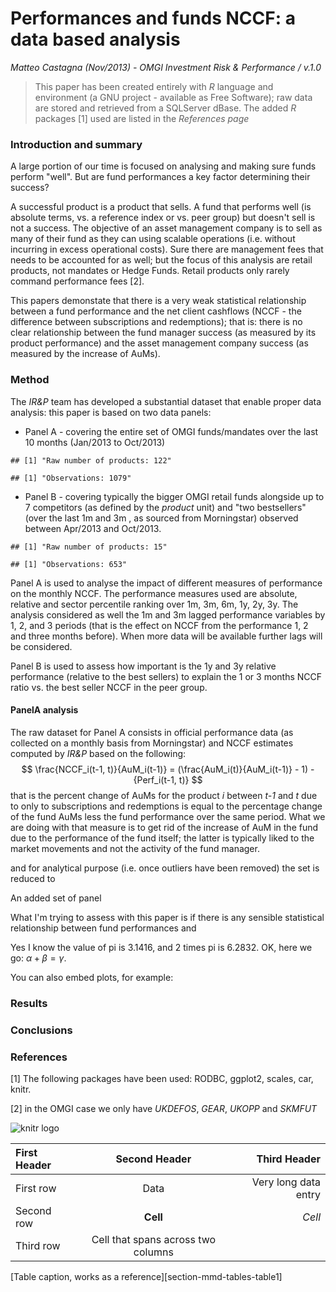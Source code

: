 # Performances and funds NCCF: a data based analysis
_Matteo Castagna (Nov/2013) - OMGI Investment Risk & Performance / v.1.0_
> This paper has been created entirely with *R* language and environment (a GNU project - available as Free Software); raw data are stored and retrieved from a SQLServer dBase. 
The added *R* packages [1] used are listed in the _References page_

### Introduction and summary

A large portion of our time is focused on analysing and making sure funds perform "well". But are fund performances a key factor determining their success?

A successful product is a product that sells. A fund that performs well (is absolute terms, vs. a reference index or vs. peer group) but doesn't sell is not a success. The objective of an asset management company is to sell as many of their fund as they can using scalable operations (i.e. without incurring in excess operational costs).
Sure there are management fees that needs to be accounted for as well; but the focus of this analysis are retail products, not mandates or Hedge Funds.
Retail products only rarely command performance fees [2]. 

This papers demonstate that there is a very weak statistical relationship between a fund performance and the net client cashflows (NCCF - the difference between subscriptions and redemptions); that is: there is no clear relationship between the fund manager success (as measured by its product performance) and the asset management company success (as measured by the increase of AuMs).

### Method

The _IR&P_ team has developed a substantial dataset that enable proper data analysis: this paper is based on two data panels:
- Panel A - covering the entire set of OMGI funds/mandates over the last 10 months (Jan/2013 to Oct/2013) 

```
## [1] "Raw number of products: 122"
```

```
## [1] "Observations: 1079"
```


- Panel B - covering typically the bigger OMGI retail funds alongside up to 7 competitors (as defined by the _product_ unit) and "two bestsellers" (over the last 1m and 3m , as sourced from Morningstar) observed between Apr/2013 and Oct/2013. 

```
## [1] "Raw number of products: 15"
```

```
## [1] "Observations: 653"
```


Panel A is used to analyse the impact of different measures of performance on the monthly NCCF. 
The performance measures used are absolute, relative and sector percentile ranking over 1m, 3m, 6m, 1y, 2y, 3y. The analysis considered as well the 1m and 3m lagged performance variables by 1, 2, and 3 periods (that is the effect on NCCF from the performance 1, 2 and three months before).
When more data will be available further lags will be considered.

Panel B is used to assess how important is the 1y and 3y relative performance (relative to the best sellers) to explain the 1 or 3 months NCCF ratio vs. the best seller NCCF in the peer group.
#### PanelA analysis
The raw dataset for Panel A consists in official performance data (as collected on a monthly basis from Morningstar) and NCCF estimates computed by _IR&P_ based on the following: 
$$
\frac{NCCF_i(t-1, t)}{AuM_i(t-1)} = (\frac{AuM_i(t)}{AuM_i(t-1)} - 1) - {Perf_i(t-1, t)}
$$ 
that is the percent change of AuMs for the product _i_ between _t-1_ and _t_ due to only to subscriptions and redemptions is equal to the percentage change of the fund AuMs less the fund performance over the same period.
What we are doing with that measure is to get rid of the increase of AuM in the fund due to the performance of the fund itself; the latter is typically liked to the market movements and not the activity of the fund manager.

and for analytical purpose (i.e. once outliers have been removed) the set is reduced to 


An added set of panel





What I'm trying to assess with this paper is if there is any sensible statistical relationship between fund performances and 

Yes I know the value of pi is 3.1416, and 2 times pi is 6.2832.
OK, here we go: $\alpha+\beta=\gamma$. 





You can also embed plots, for example:




### Results

### Conclusions

### References
[1] The following packages have been used: RODBC, ggplot2, scales, car, knitr.

[2] in the OMGI case we only have _UKDEFOS_, _GEAR_, _UKOPP_ and _SKMFUT_



![knitr logo](http://yihui.name/knitr/images/knit-logo.png)

| First Header  | Second Header | Third Header         |
| :------------ | :-----------: | -------------------: |
| First row     | Data          | Very long data entry |
| Second row    | **Cell**      | *Cell*               |
| Third row     | Cell that spans across two columns  ||
[Table caption, works as a reference][section-mmd-tables-table1] 

